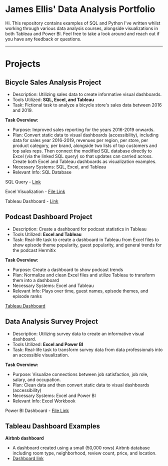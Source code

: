 # James Ellis' Data Analysis Portfolio

Hi. This repository contains examples of SQL and Python I've written whilst working through various data analysis courses, alongside visualizations in both Tableau and Power BI. Feel free to take a look around and reach out if you have any feedback or questions.

---
# Projects

## Bicycle Sales Analysis Project

- Description: Utilizing sales data to create informative visual dashboards.
- Tools Utilized: **SQL, Excel, and Tableau**
- Task: Fictional task to analyze a bicycle store's sales data between 2016 and 2019.

**Task Overview:**
* Purpose: Improved sales reporting for the years 2016-2019 onwards.
* Plan: Convert static data to visual dashboards (accessibility), including data for sales year 2016-2019, revenues per region, per store, per product category, per brand, alongside two lists of top customers and top sales reps. Then connect the modified SQL database directly to Excel (via the linked SQL query) so that updates can carried across. Create both Excel and Tableau dashboards as visualization examples.
* Necessary Systems: SQL, Excel, and Tableau
* Relevant Info: SQL Database
  
SQL Query - [Link](https://github.com/jdedata/James-Ellis---DA-Portfolio/blob/main/BicycleSQLquery.sql)

Excel Visualization - [File Link](https://github.com/jdedata/James-Ellis---DA-Portfolio/blob/main/Bike%20Stores.xlsx)

Tableau Dashboard - [Link](https://public.tableau.com/app/profile/james.ellis6768/viz/ExecutiveDashboardExample_16937068345260/Dashboard1?publish=yes)

## Podcast Dashboard Project

- Description: Create a dashboard for podcast statistics in Tableau
- Tools Utilized: **Excel and Tableau**
- Task: Real-life task to create a dashboard in Tableau from Excel files to show episode theme popularity, guest popularity, and general trends for the podcast Hermitix

**Task Overview:**
* Purpose: Create a dashboard to show podcast trends
* Plan: Normalize and clean Excel files and utilize Tableau to transform them into a dashboard
* Necessary Systems: Excel and Tableau
* Relevant Info: Plays over time, guest names, episode themes, and episode ranks

[Tableau Dashboard](https://public.tableau.com/app/profile/james.ellis6768/viz/PodcastDashboard/MainDashboard?publish=yes)

## Data Analysis Survey Project

- Description: Utilizing survey data to create an informative visual dashboard.
- Tools Utilized: **Excel and Power BI**
- Task: Real-life task to transform survey data from data professionals into an accessible visualization. 

**Task Overview:**
* Purpose: Visualize connections between job satisfaction, job role, salary, and occupation.
* Plan: Clean data and then convert static data to visual dashboards (accessibility)
* Necessary Systems: Excel and Power BI
* Relevant Info: Excel Workbook

Power BI Dashboard - [File Link](https://github.com/jdedata/James-Ellis---DA-Portfolio/blob/main/dataprofbreakdown.pbix)

## Tableau Dashboard Examples

**Airbnb dashboard**

- A dashboard created using a small (50,000 rows) Airbnb database including room type, neighborhood, review count, price, and location.
- [Dashboard link](https://public.tableau.com/app/profile/james.ellis6768/viz/AirbnbSalesLocationDashboard/airbnbdashboardexample?publish=yes)





